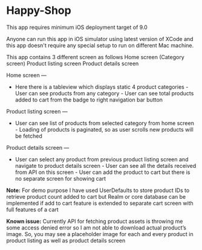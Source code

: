# Happy-Shop
This app requires minimum iOS deployment target of 9.0

Anyone can run this app in iOS simulator using latest version of XCode and this app doesn't require any special setup to run on different Mac machine.

This app contains 3 different screen as follows
Home screen (Category screen)
Product listing screen
Product details screen

Home screen — 
	
   - Here there is a tableview which displays static 4 product categories
	- User can see products from any category
	- User can see total products added to cart from the badge to right navigation bar 	  button

Product listing screen —

   - User can see list of products from selected category from home screen
	- Loading of products is paginated, so as user scrolls new products will be fetched

Product details screen —
   - User can select any product from previous product listing screen and navigate to product details screen
	- User can see all the details received from API on this screen
	- User can add the product to cart but there is no separate screen for showing cart

**Note:** For demo purpose I have used UserDefaults to store product IDs to retrieve product count added to cart but Realm or core database can be implemented if add to cart feature is extended to separate cart screen with full features of a cart

**Known issue:** Currently API for fetching product assets is throwing me some access denied error so I am not able to download actual product’s image. So, you may see a placeholder image for each and every product in product listing as well as product details screen
